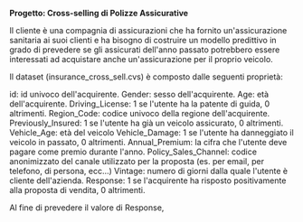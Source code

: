**Progetto: Cross-selling di Polizze Assicurative**

Il cliente è una compagnia di assicurazioni che ha fornito un'assicurazione sanitaria ai suoi clienti e ha bisogno di costruire un modello predittivo 
in grado di prevedere se gli assicurati dell'anno passato potrebbero essere interessati ad acquistare anche un'assicurazione per il proprio veicolo.

Il dataset (insurance_cross_sell.cvs) è composto dalle seguenti proprietà:

id: id univoco dell'acquirente.
Gender: sesso dell'acquirente.
Age: età dell'acquirente.
Driving_License: 1 se l'utente ha la patente di guida, 0 altrimenti.
Region_Code: codice univoco della regione dell'acquirente.
Previously_Insured: 1 se l'utente ha già un veicolo assicurato, 0 altrimenti.
Vehicle_Age: età del veicolo
Vehicle_Damage: 1 se l'utente ha danneggiato il veicolo in passato, 0 altrimenti.
Annual_Premium: la cifra che l'utente deve pagare come premio durante l'anno.
Policy_Sales_Channel: codice anonimizzato del canale utilizzato per la proposta (es. per email, per telefono, di persona, ecc...)
Vintage: numero di giorni dalla quale l'utente è cliente dell'azienda.
Response: 1 se l'acquirente ha risposto positivamente alla proposta di vendita, 0 altrimenti.


Al fine di prevedere il valore di Response, 
